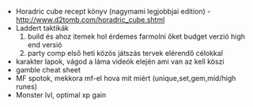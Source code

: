 - Horadric cube recept könyv (nagymami legjobbjai edition) - http://www.d2tomb.com/horadric_cube.shtml
-  Laddert taktikák 
	 1. build és ahoz itemek hol érdemes farmolni őket budget verzió high end versió
	 2. party comp első heti közös játszás tervek elérendő célokkal
- karakter lapok, vágod a láma videók elején ami van az kell köszi
- gamble cheat sheet
- MF spotok, mekkora mf-el hova mit miért (unique,set,gem,mid/high runes)
- Monster lvl, optimal xp gain